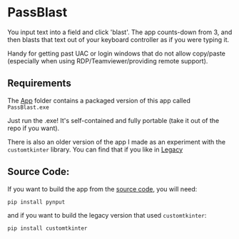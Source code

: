 # PassBlast

You input text into a field and click 'blast'. The app counts-down from 3, and then blasts that text out of your keyboard controller as if you were typing it.

Handy for getting past UAC or login windows that do not allow copy/paste (especially when using RDP/Teamviewer/providing remote support).

## Requirements

The [App](App/) folder contains a packaged version of this app called `PassBlast.exe`

Just run the .exe! It's self-contained and fully portable (take it out of the repo if you want).

There is also an older version of the app I made as an experiment with the `customtkinter` library. You can find that if you like in [Legacy](Legacy/)

## Source Code:

If you want to build the app from the [source code](Source/), you will need:
```
pip install pynput
```
and if you want to build the legacy version that used `customtkinter`:
```
pip install customtkinter
```
